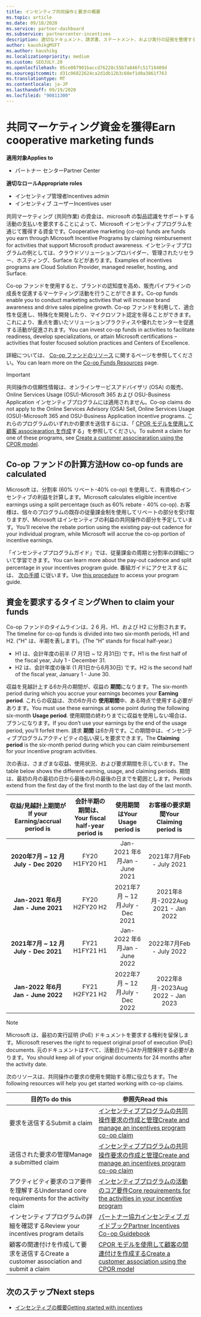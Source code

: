 ```yaml
---
title: インセンティブ共同操作と要求の概要
ms.topic: article
ms.date: 09/18/2020
ms.service: partner-dashboard
ms.subservice: partnercenter-incentives
description: 適切なドキュメント、請求書、ステートメント、および実行の証拠を整理することによって、インセンティブに対して成功した共同操作要求を送信する方法について説明します。
author: kaushikgMSFT
ms.author: kaushikg
ms.localizationpriority: medium
ms.custom: SEOJULY.20
ms.openlocfilehash: 05ce007901baccd76228c55b7a846fc51718409d
ms.sourcegitcommit: d31c06022624ca2d1db12b3c60ef1d0a3861f763
ms.translationtype: MT
ms.contentlocale: ja-JP
ms.lasthandoff: 09/19/2020
ms.locfileid: "90811300"
---
```

# <a name="earn-cooperative-marketing-funds"></a><span data-ttu-id="0bb72-103">共同マーケティング資金を獲得</span><span class="sxs-lookup"><span data-stu-id="0bb72-103">Earn cooperative marketing funds</span></span>

<span data-ttu-id="0bb72-104">**適用対象**</span><span class="sxs-lookup"><span data-stu-id="0bb72-104">**Applies to**</span></span>

- <span data-ttu-id="0bb72-105">パートナー センター</span><span class="sxs-lookup"><span data-stu-id="0bb72-105">Partner Center</span></span>

<span data-ttu-id="0bb72-106">**適切なロール**</span><span class="sxs-lookup"><span data-stu-id="0bb72-106">**Appropriate roles**</span></span>

- <span data-ttu-id="0bb72-107">インセンティブ管理者</span><span class="sxs-lookup"><span data-stu-id="0bb72-107">Incentives admin</span></span>
- <span data-ttu-id="0bb72-108">インセンティブ ユーザー</span><span class="sxs-lookup"><span data-stu-id="0bb72-108">Incentives user</span></span>

<span data-ttu-id="0bb72-109">共同マーケティング (共同作業) の資金は、microsoft の製品認識をサポートする活動の支払いを要求することによって、Microsoft インセンティブプログラムを通じて獲得する資金です。</span><span class="sxs-lookup"><span data-stu-id="0bb72-109">Cooperative marketing (co-op) funds are funds you earn through Microsoft Incentive Programs by claiming reimbursement for activities that support Microsoft product awareness.</span></span> <span data-ttu-id="0bb72-110">インセンティブプログラムの例としては、クラウドソリューションプロバイダー、管理されたリセラー、ホスティング、Surface などがあります。</span><span class="sxs-lookup"><span data-stu-id="0bb72-110">Examples of incentives programs are Cloud Solution Provider, managed reseller, hosting, and Surface.</span></span>

<span data-ttu-id="0bb72-111">Co-op ファンドを使用すると、ブランドの認知度を高め、販売パイプラインの成長を促進するマーケティング活動を行うことができます。</span><span class="sxs-lookup"><span data-stu-id="0bb72-111">Co-op funds enable you to conduct marketing activities that will increase brand awareness and drive sales pipeline growth.</span></span> <span data-ttu-id="0bb72-112">Co-op ファンドを利用して、適合性を促進し、特殊化を開発したり、マイクロソフト認定を得ることができます。これにより、重点を置いたソリューションプラクティスや優れたセンターを促進する活動が促進されます。</span><span class="sxs-lookup"><span data-stu-id="0bb72-112">You can invest co-op funds in activities to facilitate readiness, develop specializations, or attain Microsoft certifications – activities that foster focused solution practices and Centers of Excellence.</span></span>

<span data-ttu-id="0bb72-113">詳細については、 [Co-op ファンドのリソース](https://partner.microsoft.com/asset/collection/co-op-funds-resources#/) に関するページを参照してください。</span><span class="sxs-lookup"><span data-stu-id="0bb72-113">You can learn more on the [Co-op Funds Resources](https://partner.microsoft.com/asset/collection/co-op-funds-resources#/) page.</span></span>

>[!Important]
><span data-ttu-id="0bb72-114">共同操作の信頼性情報は、オンラインサービスアドバイザリ (OSA) の販売、Online Services Usage (OSU)-Microsoft 365 および OSU-Business Application インセンティブプログラムには適用されません。</span><span class="sxs-lookup"><span data-stu-id="0bb72-114">Co-op claims do not apply to the Online Services Advisory (OSA) Sell, Online Services Usage (OSU)-Microsoft 365 and OSU-Business Application incentive programs.</span></span> <span data-ttu-id="0bb72-115">これらのプログラムのいずれかの要求を送信するには、「 [CPOR モデルを使用して顧客 associearation を作成](submit-osa-claim.md)する」を参照してください。</span><span class="sxs-lookup"><span data-stu-id="0bb72-115">To submit a claim for one of these programs, see [Create a customer associearation using the CPOR model](submit-osa-claim.md).</span></span>

## <a name="how-co-op-funds-are-calculated"></a><span data-ttu-id="0bb72-116">Co-op ファンドの計算方法</span><span class="sxs-lookup"><span data-stu-id="0bb72-116">How co-op funds are calculated</span></span>

<span data-ttu-id="0bb72-117">Microsoft は、分割率 (60% リベート-40% co-op) を使用して、有資格のインセンティブの利益を計算します。</span><span class="sxs-lookup"><span data-stu-id="0bb72-117">Microsoft calculates eligible incentive earnings using a split percentage (such as 60% rebate - 40% co-op).</span></span> <span data-ttu-id="0bb72-118">お客様は、個々のプログラムの既存の従量課金制を使用してリベートの部分を受け取りますが、Microsoft はインセンティブの利益の共同操作の部分を予定しています。</span><span class="sxs-lookup"><span data-stu-id="0bb72-118">You’ll receive the rebate portion using the existing pay-out cadence for your individual program, while Microsoft will accrue the co-op portion of incentive earnings.</span></span>

<span data-ttu-id="0bb72-119">「インセンティブプログラムガイド」では、従量課金の周期と分割率の詳細について学習できます。</span><span class="sxs-lookup"><span data-stu-id="0bb72-119">You can learn more about the pay-out cadence and split percentage in your incentives program guide.</span></span> <span data-ttu-id="0bb72-120">番組ガイドにアクセスするには、 [次の手順](incentives-determined-your-program-eligibility.md) に従います。</span><span class="sxs-lookup"><span data-stu-id="0bb72-120">Use [this procedure](incentives-determined-your-program-eligibility.md) to access your program guide.</span></span>

## <a name="when-to-claim-your-funds"></a><span data-ttu-id="0bb72-121">資金を要求するタイミング</span><span class="sxs-lookup"><span data-stu-id="0bb72-121">When to claim your funds</span></span>

<span data-ttu-id="0bb72-122">Co-op ファンドのタイムラインは、2 6 月、H1、および H2 に分割されます。</span><span class="sxs-lookup"><span data-stu-id="0bb72-122">The timeline for co-op funds is divided into two six-month periods, H1 and H2.</span></span> <span data-ttu-id="0bb72-123">("H" は、半期を表します)。</span><span class="sxs-lookup"><span data-stu-id="0bb72-123">(The “H” stands for fiscal half-year.)</span></span>

- <span data-ttu-id="0bb72-124">H1 は、会計年度の前半 (7 月1日 ~ 12 月31日) です。</span><span class="sxs-lookup"><span data-stu-id="0bb72-124">H1 is the first half of the fiscal year, July 1 - December 31.</span></span>
- <span data-ttu-id="0bb72-125">H2 は、会計年度の後半 (1 月1日から6月30日) です。</span><span class="sxs-lookup"><span data-stu-id="0bb72-125">H2 is the second half of the fiscal year, January 1 - June 30.</span></span>

<span data-ttu-id="0bb72-126">収益を見越計上する6か月の期間が、収益の **期間**になります。</span><span class="sxs-lookup"><span data-stu-id="0bb72-126">The six-month period during which you accrue your earnings becomes your **Earning period**.</span></span> <span data-ttu-id="0bb72-127">これらの収益は、次の6か月の **使用期間**中、ある時点で使用する必要があります。</span><span class="sxs-lookup"><span data-stu-id="0bb72-127">You must use these earnings at some point during the following six-month **Usage period**.</span></span> <span data-ttu-id="0bb72-128">使用期間の終わりまでに収益を使用しない場合は、プランになります。</span><span class="sxs-lookup"><span data-stu-id="0bb72-128">If you don’t use your earnings by the end of the usage period, you’ll forfeit them.</span></span> <span data-ttu-id="0bb72-129">請求 **期間** は6か月です。この期間中は、インセンティブプログラムアクティビティの払い戻しを要求できます。</span><span class="sxs-lookup"><span data-stu-id="0bb72-129">The **Claiming period** is the six-month period during which you can claim reimbursement for your incentive program activities.</span></span>

<span data-ttu-id="0bb72-130">次の表は、さまざまな収益、使用状況、および要求期間を示しています。</span><span class="sxs-lookup"><span data-stu-id="0bb72-130">The table below shows the different earning, usage, and claiming periods.</span></span> <span data-ttu-id="0bb72-131">期間は、最初の月の最初の日から最後の月の最後の日までを範囲とします。</span><span class="sxs-lookup"><span data-stu-id="0bb72-131">Periods extend from the first day of the first month to the last day of the last month.</span></span>

|  <span data-ttu-id="0bb72-132">収益/見越計上期間が</span><span class="sxs-lookup"><span data-stu-id="0bb72-132">If your Earning/accrual period is</span></span>  |<span data-ttu-id="0bb72-133">会計半期の期間は、</span><span class="sxs-lookup"><span data-stu-id="0bb72-133">Your fiscal half-year period is</span></span>  |  <span data-ttu-id="0bb72-134">使用期間は</span><span class="sxs-lookup"><span data-stu-id="0bb72-134">Your Usage period is</span></span>  |  <span data-ttu-id="0bb72-135">お客様の要求期間</span><span class="sxs-lookup"><span data-stu-id="0bb72-135">Your Claiming period is</span></span>  |
| :-----------: | :-----------: | :-----------: | :-----------: |
|<span data-ttu-id="0bb72-136">**2020年7月 ~ 12 月**</span><span class="sxs-lookup"><span data-stu-id="0bb72-136">**July - Dec 2020**</span></span>| <span data-ttu-id="0bb72-137">FY20 H1</span><span class="sxs-lookup"><span data-stu-id="0bb72-137">FY20 H1</span></span>  |  <span data-ttu-id="0bb72-138">Jan-2021 年6月</span><span class="sxs-lookup"><span data-stu-id="0bb72-138">Jan - June 2021</span></span>  |  <span data-ttu-id="0bb72-139">2021年7月</span><span class="sxs-lookup"><span data-stu-id="0bb72-139">Feb - July 2021</span></span>  |
|<span data-ttu-id="0bb72-140">**Jan-2021 年6月**</span><span class="sxs-lookup"><span data-stu-id="0bb72-140">**Jan - June 2021**</span></span> |  <span data-ttu-id="0bb72-141">FY20 H2</span><span class="sxs-lookup"><span data-stu-id="0bb72-141">FY20 H2</span></span>  |  <span data-ttu-id="0bb72-142">2021年7月 ~ 12 月</span><span class="sxs-lookup"><span data-stu-id="0bb72-142">July - Dec 2021</span></span>  |  <span data-ttu-id="0bb72-143">2021年8月-2022</span><span class="sxs-lookup"><span data-stu-id="0bb72-143">Aug 2021 - Jan 2022</span></span>  |
|<span data-ttu-id="0bb72-144">**2021年7月 ~ 12 月**</span><span class="sxs-lookup"><span data-stu-id="0bb72-144">**July - Dec 2021**</span></span>|  <span data-ttu-id="0bb72-145">FY21 H1</span><span class="sxs-lookup"><span data-stu-id="0bb72-145">FY21 H1</span></span>  |  <span data-ttu-id="0bb72-146">Jan-2022 年6月</span><span class="sxs-lookup"><span data-stu-id="0bb72-146">Jan - June 2022</span></span>  |  <span data-ttu-id="0bb72-147">2022年7月</span><span class="sxs-lookup"><span data-stu-id="0bb72-147">Feb - July 2022</span></span>  |
|<span data-ttu-id="0bb72-148">**Jan-2022 年6月**</span><span class="sxs-lookup"><span data-stu-id="0bb72-148">**Jan - June 2022**</span></span> |  <span data-ttu-id="0bb72-149">FY21 H2</span><span class="sxs-lookup"><span data-stu-id="0bb72-149">FY21 H2</span></span>  |  <span data-ttu-id="0bb72-150">2022年7月 ~ 12 月</span><span class="sxs-lookup"><span data-stu-id="0bb72-150">July - Dec 2022</span></span>  |  <span data-ttu-id="0bb72-151">2022年8月-2023</span><span class="sxs-lookup"><span data-stu-id="0bb72-151">Aug 2022 - Jan 2023</span></span>  |

>[!NOTE]
><span data-ttu-id="0bb72-152">Microsoft は、最初の実行証明 (PoE) ドキュメントを要求する権利を留保します。</span><span class="sxs-lookup"><span data-stu-id="0bb72-152">Microsoft reserves the right to request original proof of execution (PoE) documents.</span></span> <span data-ttu-id="0bb72-153">元のドキュメントはすべて、活動日から24か月間保持する必要があります。</span><span class="sxs-lookup"><span data-stu-id="0bb72-153">You should keep all of your original documents for 24 months after the activity date.</span></span>

<span data-ttu-id="0bb72-154">次のリソースは、共同操作の要求の使用を開始する際に役立ちます。</span><span class="sxs-lookup"><span data-stu-id="0bb72-154">The following resources will help you get started working with co-op claims.</span></span>

| <span data-ttu-id="0bb72-155">目的</span><span class="sxs-lookup"><span data-stu-id="0bb72-155">To do this</span></span> | <span data-ttu-id="0bb72-156">参照先</span><span class="sxs-lookup"><span data-stu-id="0bb72-156">Read this</span></span> |
| ------ | ----------- |
| <span data-ttu-id="0bb72-157">要求を送信する</span><span class="sxs-lookup"><span data-stu-id="0bb72-157">Submit a claim</span></span> |  [<span data-ttu-id="0bb72-158">インセンティブプログラムの共同操作要求の作成と管理</span><span class="sxs-lookup"><span data-stu-id="0bb72-158">Create and manage an incentives program co-op claim</span></span>](create-incentives-claims.md)  |
| <span data-ttu-id="0bb72-159">送信された要求の管理</span><span class="sxs-lookup"><span data-stu-id="0bb72-159">Manage a submitted claim</span></span> | [<span data-ttu-id="0bb72-160">インセンティブプログラムの共同操作要求の作成と管理</span><span class="sxs-lookup"><span data-stu-id="0bb72-160">Create and manage an incentives program co-op claim</span></span>](create-incentives-claims.md)    |
| <span data-ttu-id="0bb72-161">アクティビティ要求のコア要件を理解する</span><span class="sxs-lookup"><span data-stu-id="0bb72-161">Understand core requirements for the activity claim</span></span> | [<span data-ttu-id="0bb72-162">インセンティブプログラムの活動のコア要件</span><span class="sxs-lookup"><span data-stu-id="0bb72-162">Core requirements for the activities in your incentive program</span></span>](core-requirements.md)   |
| <span data-ttu-id="0bb72-163">インセンティブプログラムの詳細を確認する</span><span class="sxs-lookup"><span data-stu-id="0bb72-163">Review your incentives program details</span></span> | [<span data-ttu-id="0bb72-164">パートナー協力インセンティブ ガイドブック</span><span class="sxs-lookup"><span data-stu-id="0bb72-164">Partner Incentives Co-op Guidebook</span></span>](https://assetsprod.microsoft.com/co-op-guidebook.pdf)  |
| <span data-ttu-id="0bb72-165">顧客の関連付けを作成して要求を送信する</span><span class="sxs-lookup"><span data-stu-id="0bb72-165">Create a customer association and submit a claim</span></span> | [<span data-ttu-id="0bb72-166">CPOR モデルを使用して顧客の関連付けを作成する</span><span class="sxs-lookup"><span data-stu-id="0bb72-166">Create a customer association using the CPOR model</span></span>](submit-osa-claim.md)   |

## <a name="next-steps"></a><span data-ttu-id="0bb72-167">次のステップ</span><span class="sxs-lookup"><span data-stu-id="0bb72-167">Next steps</span></span>

- [<span data-ttu-id="0bb72-168">インセンティブの概要</span><span class="sxs-lookup"><span data-stu-id="0bb72-168">Getting started with incentives</span></span>](incentives-get-started-intro.md)
